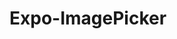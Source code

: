 # Expo-ImagePicker

<!-- Stand up a “hello world” RN iOS/Google app that uses latest version of image picker v13 and displays multiple section results in a carousel. -->
